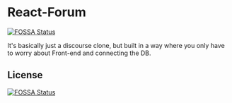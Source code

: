 # React-Forum
[![FOSSA Status](https://app.fossa.io/api/projects/git%2Bgithub.com%2Fsneakycrow%2Freact-forum.svg?type=shield)](https://app.fossa.io/projects/git%2Bgithub.com%2Fsneakycrow%2Freact-forum?ref=badge_shield)


It's basically just a discourse clone, but built in a way where you only have to worry about Front-end and connecting the DB.

## License
[![FOSSA Status](https://app.fossa.io/api/projects/git%2Bgithub.com%2Fsneakycrow%2Freact-forum.svg?type=large)](https://app.fossa.io/projects/git%2Bgithub.com%2Fsneakycrow%2Freact-forum?ref=badge_large)